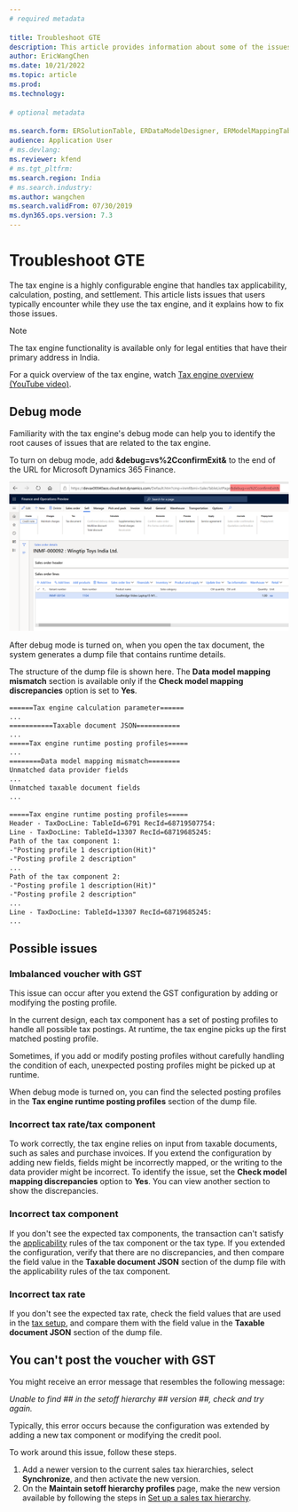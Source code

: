 ```yaml
---
# required metadata

title: Troubleshoot GTE 
description: This article provides information about some of the issues that you might encounter while you use the tax engine (GTE), and explains how to fix them.
author: EricWangChen
ms.date: 10/21/2022
ms.topic: article
ms.prod:
ms.technology:

# optional metadata

ms.search.form: ERSolutionTable, ERDataModelDesigner, ERModelMappingTable
audience: Application User
# ms.devlang:
ms.reviewer: kfend
# ms.tgt_pltfrm:
ms.search.region: India
# ms.search.industry:
ms.author: wangchen
ms.search.validFrom: 07/30/2019
ms.dyn365.ops.version: 7.3
---
```


# Troubleshoot GTE

The tax engine is a highly configurable engine that handles tax applicability, calculation, posting, and settlement. This article lists issues that users typically encounter while they use the tax engine, and it explains how to fix those issues.

> [!NOTE]
> The tax engine functionality is available only for legal entities that have their primary address in India.

For a quick overview of the tax engine, watch [Tax engine overview (YouTube video)](https://www.youtube.com/watch?v=jAFpEBOtNWI&feature=youtu.be).

## Debug mode

Familiarity with the tax engine's debug mode can help you to identify the root causes of issues that are related to the tax engine.

To turn on debug mode, add **&debug=vs%2CconfirmExit&** to the end of the URL for Microsoft Dynamics 365 Finance.

![Turning on debug mode.](media/GTE-debug-mode.png)

After debug mode is turned on, when you open the tax document, the system generates a dump file that contains runtime details.

The structure of the dump file is shown here. The **Data model mapping mismatch** section is available only if the **Check model mapping discrepancies** option is set to **Yes**.

```
======Tax engine calculation parameter======
...
===========Taxable document JSON===========
...
=====Tax engine runtime posting profiles=====
...
========Data model mapping mismatch========
Unmatched data provider fields
...
Unmatched taxable document fields
...

=====Tax engine runtime posting profiles=====
Header - TaxDocLine: TableId=6791 RecId=68719507754:
Line - TaxDocLine: TableId=13307 RecId=68719685245:
Path of the tax component 1:
-"Posting profile 1 description(Hit)"
-"Posting profile 2 description"
...
Path of the tax component 2:
-"Posting profile 1 description(Hit)"
-"Posting profile 2 description"
...
Line - TaxDocLine: TableId=13307 RecId=68719685245:
...
```

## Possible issues

### Imbalanced voucher with GST

This issue can occur after you extend the GST configuration by adding or modifying the posting profile.

In the current design, each tax component has a set of posting profiles to handle all possible tax postings. At runtime, the tax engine picks up the first matched posting profile.

Sometimes, if you add or modify posting profiles without carefully handling the condition of each, unexpected posting profiles might be picked up at runtime.

When debug mode is turned on, you can find the selected posting profiles in the **Tax engine runtime posting profiles** section of the dump file.

### Incorrect tax rate/tax component

To work correctly, the tax engine relies on input from taxable documents, such as sales and purchase invoices. If you extend the configuration by adding new fields, fields might be incorrectly mapped, or the writing to the data provider might be incorrect. To identify the issue, set the **Check model mapping discrepancies** option to **Yes**. You can view another section to show the discrepancies.

### Incorrect tax component

If you don't see the expected tax components, the transaction can't satisfy the [applicability](/dynamics365/finance/general-ledger/tax-engine-applicability) rules of the tax component or the tax type. If you extended the configuration, verify that there are no discrepancies, and then compare the field value in the **Taxable document JSON** section of the dump file with the applicability rules of the tax component.

### Incorrect tax rate

If you don't see the expected tax rate, check the field values that are used in the [tax setup](/dynamics365/finance/localizations/apac-ind-GST-set-up-rate-percentage-tables), and compare them with the field value in the **Taxable document JSON** section of the dump file.

## You can't post the voucher with GST

You might receive an error message that resembles the following message:

*Unable to find \#\# in the setoff hierarchy \#\# version \#\#, check and try again.*

Typically, this error occurs because the configuration was extended by adding a new tax component or modifying the credit pool.

To work around this issue, follow these steps.

1. Add a newer version to the current sales tax hierarchies, select **Synchronize**, and then activate the new version.
2. On the **Maintain setoff hierarchy profiles** page, make the new version available by following the steps in [Set up a sales tax hierarchy](/dynamics365/finance/localizations/apac-ind-gst-set-up-activate-tax-hierarchy-tree).
